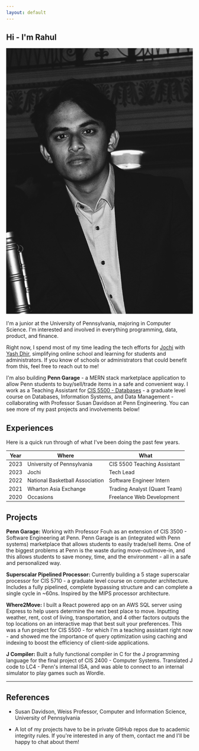```yaml
---
layout: default
---
```


## Hi - I'm Rahul

<img class="profile-picture" src="photo.jpg">

I'm a junior at the University of Pennsylvania, majoring in Computer Science. I'm interested and involved in everything programming, data, product, and finance.

Right now, I spend most of my time leading the tech efforts for [Jochi](https://www.jochi.info/) with [Yash Dhir](https://www.linkedin.com/in/yashdhir/), simplifying online school and learning for students and administrators. If you know of schools or administrators that could benefit from this, feel free to reach out to me!

I'm also building **Penn Garage** - a MERN stack marketplace application to allow Penn students to buy/sell/trade items in a safe and convenient way. I work as a Teaching Assistant for [CIS 5500 - Databases](https://online.seas.upenn.edu/courses/cis-550-database-information-systems/) - a graduate level course on  Databases, Information Systems, and Data Management - collaborating with Professor Susan Davidson at Penn Engineering. You can see more of my past projects and involvements below!

## Experiences

Here is a quick run through of what I've been doing the past few years.

Year | Where | What
-----|-------|--------
2023 | University of Pennsylvania  | CIS 5500 Teaching Assistant
2023 | Jochi | Tech Lead
2022 | National Basketball Association | Software Engineer Intern
2021 | Wharton Asia Exchange | Trading Analyst (Quant Team)
2020 | Occasions | Freelance Web Development

## Projects

**Penn Garage:** Working with Professor Fouh as an extension of CIS 3500 - Software Engineering at Penn. Penn Garage is an (integrated with Penn systems) marketplace that allows students to easily trade/sell items. One of the biggest problems at Penn is the waste during move-out/move-in, and this allows students to save money, time, and the environment - all in a safe and personalized way.

**Superscalar Pipelined Processor:** Currently building a 5 stage superscalar processor for CIS 5710 - a graduate level course on computer architecture. Includes a fully pipelined, complete bypassing structure and can complete a single cycle in ~60ns. Inspired by the MIPS processor architecture.

**Where2Move:** I built a React powered app on an AWS SQL server using Express to help users determine the next best place to move. Inputting weather, rent, cost of living, transportation, and 4 other factors outputs the top locations on an interactive map that best suit your preferences. This was a fun project for CIS 5500 - for which I'm a teaching assistant right now - and showed me the importance of query optimization using caching and indexing to boost the efficiency of client-side applications.

**J Compiler:** Built a fully functional compiler in C for the J programming language for the final project of CIS 2400 - Computer Systems. Translated J code to LC4 - Penn's internal ISA, and was able to connect to an internal simulator to play games such as Wordle.


****
## References

* Susan Davidson, Weiss Professor, Computer and Information Science, University of Pennsylvania

* A lot of my projects have to be in private GitHub repos due to academic integrity rules. If you're interested in any of them, contact me and I'll be happy to chat about them!


